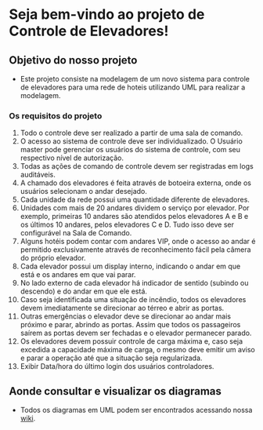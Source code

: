 # Seja bem-vindo ao projeto de Controle de Elevadores!

## Objetivo do nosso projeto
* Este projeto consiste na modelagem de um novo sistema para controle de elevadores para uma rede de hoteis utilizando UML para realizar a modelagem.
### Os requisitos do projeto
1. Todo o controle deve ser realizado a partir de uma sala de comando.
2. O acesso ao sistema de controle deve ser individualizado. O Usuário master pode gerenciar os usuários do sistema de controle, com seu respectivo nível de autorização.
3. Todas as ações de comando de controle devem ser registradas em logs auditáveis.
4. A chamado dos elevadores é feita através de
botoeira externa, onde os usuários selecionam
o andar desejado.
5. Cada unidade da rede possui uma quantidade
diferente de elevadores.
6. Unidades com mais de 20 andares dividem o
serviço por elevador. Por exemplo, primeiras
10 andares são atendidos pelos elevadores A e
B e os últimos 10 andares, pelos elevadores C
e D. Tudo isso deve ser configurável na Sala de
Comando.
7. Alguns hotéis podem contar com andares VIP,
onde o acesso ao andar é permitido
exclusivamente através de reconhecimento
fácil pela câmera do próprio elevador.
8. Cada elevador possui um display interno,
indicando o andar em que está e os andares em
que vai parar.
9. No lado externo de cada elevador há indicador
de sentido (subindo ou descendo) e do andar
em que ele está.
10. Caso seja identificada uma situação de
incêndio, todos os elevadores devem
imediatamente se direcionar ao térreo e abrir
as portas.
11. Outras emergências o elevador deve se
direcionar ao andar mais próximo e parar,
abrindo as portas. Assim que todos os
passageiros saírem as portas devem ser
fechadas e o elevador permanecer parado.
12. Os elevadores devem possuir controle de carga
máxima e, caso seja excedida a capacidade
máxima de carga, o mesmo deve emitir um
aviso e parar a operação até que a situação seja
regularizada.
13. Exibir Data/hora do último login dos usuários
controladores.
## Aonde consultar e visualizar os diagramas
* Todos os diagramas em UML podem ser encontrados acessando nossa [wiki](https://github.com/Gustbarbr/Projeto-controle-de-elevadores/wiki).
